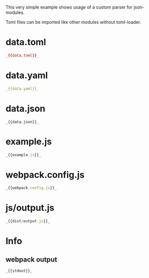 This very simple example shows usage of a custom parser for json-modules.

Toml files can be imported like other modules without toml-loader.

# data.toml

```toml
_{{data.toml}}_
```

# data.yaml

```yaml
_{{data.yaml}}_
```

# data.json

```json5
_{{data.json}}_
```

# example.js

```javascript
_{{example.js}}_
```

# webpack.config.js

```javascript
_{{webpack.config.js}}_
```

# js/output.js

```javascript
_{{dist/output.js}}_
```

# Info

## webpack output

```
_{{stdout}}_
```
